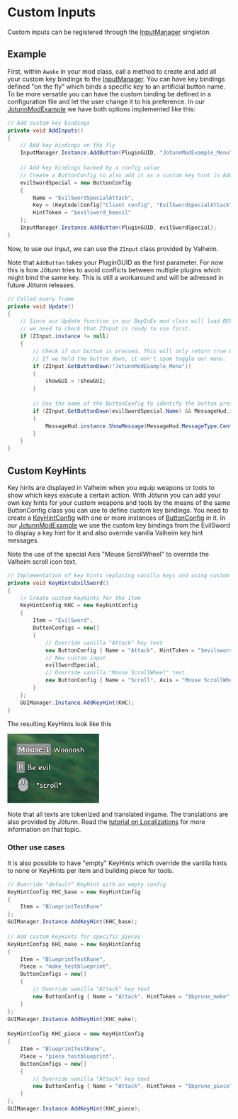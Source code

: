 ﻿# Custom Inputs
Custom inputs can be registered through the [InputManager](xref:Jotunn.Managers.InputManager) singleton.

## Example
First, within `Awake` in your mod class, call a method to create and add all your custom key bindings to the [InputManager](xref:Jotunn.Managers.InputManager). You can have key bindings defined "on the fly" which binds a specific key to an artificial button name. To be more versatile you can have the custom binding be defined in a configuration file and let the user change it to his preference. In our [JotunnModExample](https://github.com/Valheim-Modding/JotunnModExample) we have both options implemented like this:

```cs
// Add custom key bindings
private void AddInputs()
{
    // Add key bindings on the fly
    InputManager.Instance.AddButton(PluginGUID, "JotunnModExample_Menu", KeyCode.Insert);

    // Add key bindings backed by a config value
    // Create a ButtonConfig to also add it as a custom key hint in AddClonedItems
    evilSwordSpecial = new ButtonConfig
    {
        Name = "EvilSwordSpecialAttack",
        Key = (KeyCode)Config["Client config", "EvilSwordSpecialAttack"].BoxedValue,
        HintToken = "$evilsword_beevil"
    };
    InputManager.Instance.AddButton(PluginGUID, evilSwordSpecial);
}
```

Now, to use our input, we can use the `ZInput` class provided by Valheim.

Note that `AddButton` takes your PluginGUID as the first parameter. For now this is how Jötunn tries to avoid conflicts between multiple plugins which might bind the same key. This is still a workaround and will be adressed in future Jötunn releases.

```cs
// Called every frame
private void Update()
{
    // Since our Update function in our BepInEx mod class will load BEFORE Valheim loads,
    // we need to check that ZInput is ready to use first.
    if (ZInput.instance != null)
    {
        // Check if our button is pressed. This will only return true ONCE, right after our button is pressed.
        // If we hold the button down, it won't spam toggle our menu.
        if (ZInput.GetButtonDown("JotunnModExample_Menu"))
        {
            showGUI = !showGUI;
        }
        
        // Use the name of the ButtonConfig to identify the button pressed
        if (ZInput.GetButtonDown(evilSwordSpecial.Name) && MessageHud.instance.m_msgQeue.Count == 0)
        {
            MessageHud.instance.ShowMessage(MessageHud.MessageType.Center, "$evilsword_beevilmessage");
        }
    }
}
```

## Custom KeyHints

Key hints are displayed in Valheim when you equip weapons or tools to show which keys execute a certain action. With Jötunn you can add your own key hints for your custom weapons and tools by the means of the same ButtonConfig class you can use to define custom key bindings. You need to create a [KeyHintConfig](xref:Jotunn.Configs.KeyHintConfig) with one or more instances of [ButtonConfig](xref:Jotunn.Configs.ButtonConfig) in it. In our [JotunnModExample](https://github.com/Valheim-Modding/JotunnModExample) we use the custom key bindings from the EvilSword to display a key hint for it and also override vanilla Valheim key hint messages. 

Note the use of the special Axis "Mouse ScrollWheel" to override the Valheim scroll icon text.

```cs
// Implementation of key hints replacing vanilla keys and using custom keys
private void KeyHintsEvilSword()
{
    // Create custom KeyHints for the item
    KeyHintConfig KHC = new KeyHintConfig
    {
        Item = "EvilSword",
        ButtonConfigs = new[]
        {
            // Override vanilla "Attack" key text
            new ButtonConfig { Name = "Attack", HintToken = "$evilsword_shwing" },
            // New custom input
            evilSwordSpecial,
            // Override vanilla "Mouse ScrollWheel" text
            new ButtonConfig { Name = "Scroll", Axis = "Mouse ScrollWheel", HintToken = "$evilsword_scroll" }
        }
    };
    GUIManager.Instance.AddKeyHint(KHC);
}
```

The resulting KeyHints look like this

![Custom Key Hints](../images/data/EvilSwordKeyHints.png)

Note that all texts are tokenized and translated ingame. The translations are also provided by Jötunn. Read the [tutorial on Localizations](localization.md) for more information on that topic.

### Other use cases

It is also possible to have "empty" KeyHints which override the vanilla hints to none or KeyHints per item and building piece for tools.

```cs
// Override "default" KeyHint with an empty config
KeyHintConfig KHC_base = new KeyHintConfig
{
    Item = "BlueprintTestRune"
};
GUIManager.Instance.AddKeyHint(KHC_base);

// Add custom KeyHints for specific pieces
KeyHintConfig KHC_make = new KeyHintConfig
{
    Item = "BlueprintTestRune",
    Piece = "make_testblueprint",
    ButtonConfigs = new[]
    {
        // Override vanilla "Attack" key text
        new ButtonConfig { Name = "Attack", HintToken = "$bprune_make" }
    }
};
GUIManager.Instance.AddKeyHint(KHC_make);

KeyHintConfig KHC_piece = new KeyHintConfig
{
    Item = "BlueprintTestRune",
    Piece = "piece_testblueprint",
    ButtonConfigs = new[]
    {
        // Override vanilla "Attack" key text
        new ButtonConfig { Name = "Attack", HintToken = "$bprune_piece" }
    }
};
GUIManager.Instance.AddKeyHint(KHC_piece);
```